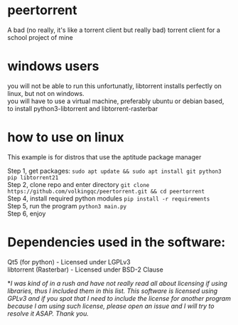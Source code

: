 # peertorrent
A bad (no really, it's like a torrent client but really bad) torrent client for a school project of mine

# windows users
you will not be able to run this unfortunatly, libtorrent installs perfectly on linux, but not on windows.  
you will have to use a virtual machine, preferably ubuntu or debian based, to install python3-libtorrent and libtorrent-rasterbar

# how to use on linux
This example is for distros that use the aptitude package manager  

Step 1, get packages: ``sudo apt update && sudo apt install git python3 pip libtorrent21``  
Step 2, clone repo and enter directory ``git clone https://github.com/volkingqc/peertorrent.git && cd peertorrent``  
Step 4, install required python modules ``pip install -r requirements``  
Step 5, run the program ``python3 main.py``  
Step 6, enjoy  

# Dependencies used in the software:
Qt5 (for python) - Licensed under  LGPLv3  
libtorrent (Rasterbar) - Licensed under BSD-2 Clause  

**I was kind of in a rush and have not really read all about licensing if using libraries, thus I included them in this list. This software is licensed using GPLv3 and if you spot that I need to include the license for another program because I am using such license, please open an issue and I will try to resolve it ASAP. Thank you.*
